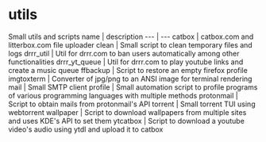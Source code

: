 # utils
Small utils and scripts
name | description
--- | ---
catbox | catbox.com and litterbox.com file uploader
clean | Small script to clean temporary files and logs
drrr_util | Util for drrr.com to ban users automatically among other functionalities
drrr_yt_queue | Util for drrr.com to play youtube links and create a music queue
ffbackup | Script to restore an empty firefox profile
imgtoxterm | Converter of jpg/png to an ANSI image for terminal rendering
mail | Small SMTP client
profile | Small automation script to profile programs of various programming languages with multiple methods
protonmail | Script to obtain mails from protonmail's API
torrent | Small torrent TUI using webtorrent
wallpaper | Script to download wallpapers from multiple sites and uses KDE's API to set them
ytcatbox | Script to download a youtube video's audio using ytdl and upload it to catbox
